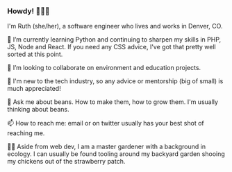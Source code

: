 ### Howdy! 👋👩‍💻
I'm Ruth (she/her), a software engineer who lives and works in Denver, CO.

🌱 
I’m currently learning Python and continuing to sharpen my skills in PHP, JS, Node and React. If you need any CSS advice, I've got that pretty well sorted at this point.

👯 
I’m looking to collaborate on environment and education projects.

🤔
I'm new to the tech industry, so any advice or mentorship (big of small) is much appreciated!

💬
Ask me about beans. How to make them, how to grow them. I'm usually thinking about beans.

📫
How to reach me: email or on twitter usually has your best shot of reaching me.

👩‍🌾
Aside from web dev, I am a master gardener with a background in ecology. I can usually be found tooling around my backyard garden shooing my chickens out of the strawberry patch.
